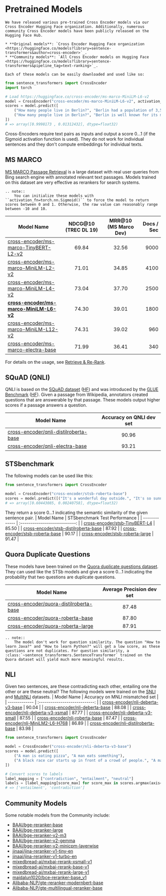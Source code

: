 # Pretrained Models

```{eval-rst}
We have released various pre-trained Cross Encoder models via our Cross Encoder Hugging Face organization. Additionally, numerous community Cross Encoder models have been publicly released on the Hugging Face Hub.

* **Original models**: `Cross Encoder Hugging Face organization <https://huggingface.co/models?library=sentence-transformers&author=cross-encoder>`_.
* **Community models**: `All Cross Encoder models on Hugging Face <https://huggingface.co/models?library=sentence-transformers&pipeline_tag=text-ranking>`_.

Each of these models can be easily downloaded and used like so:
```

```python
from sentence_transformers import CrossEncoder
import torch

# Load https://huggingface.co/cross-encoder/ms-marco-MiniLM-L6-v2
model = CrossEncoder("cross-encoder/ms-marco-MiniLM-L6-v2", activation_fn=torch.nn.Sigmoid())
scores = model.predict([
    ("How many people live in Berlin?", "Berlin had a population of 3,520,031 registered inhabitants in an area of 891.82 square kilometers."),
    ("How many people live in Berlin?", "Berlin is well known for its museums."),
])
# => array([0.9998173 , 0.01312432], dtype=float32)
```

Cross-Encoders require text pairs as inputs and output a score 0...1 (if the Sigmoid activation function is used). They do not work for individual sentences and they don't compute embeddings for individual texts.

## MS MARCO

[MS MARCO Passage Retrieval](https://github.com/microsoft/MSMARCO-Passage-Ranking) is a large dataset with real user queries from Bing search engine with annotated relevant text passages. Models trained on this dataset are very effective as rerankers for search systems.

```{eval-rst}
.. note::
    You can initialize these models with ``activation_fn=torch.nn.Sigmoid()`` to force the model to return scores between 0 and 1. Otherwise, the raw value can reasonably range between -10 and 10.
```

| Model Name | NDCG@10 (TREC DL 19) | MRR@10 (MS Marco Dev) | Docs / Sec |
| ------------- | :-------------: | :-----: | ---: |
| [cross-encoder/ms-marco-TinyBERT-L2-v2](https://huggingface.co/cross-encoder/ms-marco-TinyBERT-L2) | 69.84 | 32.56 | 9000
| [cross-encoder/ms-marco-MiniLM-L2-v2](https://huggingface.co/cross-encoder/ms-marco-MiniLM-L2-v2) | 71.01 | 34.85 | 4100
| [cross-encoder/ms-marco-MiniLM-L4-v2](https://huggingface.co/cross-encoder/ms-marco-MiniLM-L4-v2) | 73.04 | 37.70 | 2500
| **[cross-encoder/ms-marco-MiniLM-L6-v2](https://huggingface.co/cross-encoder/ms-marco-MiniLM-L6-v2)** | 74.30 | 39.01 | 1800
| [cross-encoder/ms-marco-MiniLM-L12-v2](https://huggingface.co/cross-encoder/ms-marco-MiniLM-L12-v2) | 74.31 | 39.02 | 960
| [cross-encoder/ms-marco-electra-base](https://huggingface.co/cross-encoder/ms-marco-electra-base) | 71.99 | 36.41 | 340 |

For details on the usage, see [Retrieve & Re-Rank](../../examples/sentence_transformer/applications/retrieve_rerank/README.md).

## SQuAD (QNLI)

QNLI is based on the [SQuAD dataset](https://rajpurkar.github.io/SQuAD-explorer/) ([HF](https://huggingface.co/datasets/rajpurkar/squad)) and was introduced by the [GLUE Benchmark](https://arxiv.org/abs/1804.07461) ([HF](https://huggingface.co/datasets/nyu-mll/glue)). Given a passage from Wikipedia, annotators created questions that are answerable by that passage. These models output higher scores if a passage answers a question.

| Model Name | Accuracy on QNLI dev set |
| ------------- | :----------------------------: |
| [cross-encoder/qnli-distilroberta-base](https://huggingface.co/cross-encoder/qnli-distilroberta-base) | 90.96 |
| [cross-encoder/qnli-electra-base](https://huggingface.co/cross-encoder/qnli-electra-base) | 93.21 |

## STSbenchmark

The following models can be used like this:

```python
from sentence_transformers import CrossEncoder

model = CrossEncoder("cross-encoder/stsb-roberta-base")
scores = model.predict([("It's a wonderful day outside.", "It's so sunny today!"), ("It's a wonderful day outside.", "He drove to work earlier.")])
# => array([0.60443085, 0.00240758], dtype=float32)
```

They return a score 0...1 indicating the semantic similarity of the given sentence pair.
| Model Name | STSbenchmark Test Performance |
| ------------- | :----------------------------: |
| [cross-encoder/stsb-TinyBERT-L4](https://huggingface.co/cross-encoder/stsb-TinyBERT-L4) | 85.50 |
| [cross-encoder/stsb-distilroberta-base](https://huggingface.co/cross-encoder/stsb-distilroberta-base) | 87.92 |
| [cross-encoder/stsb-roberta-base](https://huggingface.co/cross-encoder/stsb-roberta-base) | 90.17 |
| [cross-encoder/stsb-roberta-large](https://huggingface.co/cross-encoder/stsb-roberta-large) | 91.47 |

## Quora Duplicate Questions

These models have been trained on the [Quora duplicate questions dataset](https://huggingface.co/datasets/sentence-transformers/quora-duplicates). They can used like the STSb models and give a score 0...1 indicating the probability that two questions are duplicate questions.

| Model Name | Average Precision dev set |
| ------------- | :----------------------------: |
| [cross-encoder/quora-distilroberta-base](https://huggingface.co/cross-encoder/quora-distilroberta-base) | 87.48 |
| [cross-encoder/quora-roberta-base](https://huggingface.co/cross-encoder/quora-roberta-base) | 87.80 |
| [cross-encoder/quora-roberta-large](https://huggingface.co/cross-encoder/quora-roberta-large) | 87.91 |

```{eval-rst}
.. note::
    The model don't work for question similarity. The question "How to learn Java?" and "How to learn Python?" will get a low score, as these questions are not duplicates. For question similarity, a :class:`~sentence_transformers.SentenceTransformer` trained on the Quora dataset will yield much more meaningful results.
```

## NLI

Given two sentences, are these contradicting each other, entailing one the other or are these neutral? The following models were trained on the [SNLI](https://huggingface.co/datasets/stanfordnlp/snli) and [MultiNLI](https://huggingface.co/datasets/nyu-mll/multi_nli) datasets.
| Model Name | Accuracy on MNLI mismatched set |
| ------------- | :----------------------------: |
| [cross-encoder/nli-deberta-v3-base](https://huggingface.co/cross-encoder/nli-deberta-v3-base) | 90.04 |
| [cross-encoder/nli-deberta-base](https://huggingface.co/cross-encoder/nli-deberta-base) | 88.08 |
| [cross-encoder/nli-deberta-v3-xsmall](https://huggingface.co/cross-encoder/nli-deberta-v3-xsmall) | 87.77 |
| [cross-encoder/nli-deberta-v3-small](https://huggingface.co/cross-encoder/nli-deberta-v3-small) | 87.55 |
| [cross-encoder/nli-roberta-base](https://huggingface.co/cross-encoder/nli-roberta-base) | 87.47 |
| [cross-encoder/nli-MiniLM2-L6-H768](https://huggingface.co/cross-encoder/nli-MiniLM2-L6-H768) | 86.89 |
| [cross-encoder/nli-distilroberta-base](https://huggingface.co/cross-encoder/nli-distilroberta-base) | 83.98 |

```python
from sentence_transformers import CrossEncoder

model = CrossEncoder("cross-encoder/nli-deberta-v3-base")
scores = model.predict([
    ("A man is eating pizza", "A man eats something"),
    ("A black race car starts up in front of a crowd of people.", "A man is driving down a lonely road."),
])

# Convert scores to labels
label_mapping = ["contradiction", "entailment", "neutral"]
labels = [label_mapping[score_max] for score_max in scores.argmax(axis=1)]
# => ['entailment', 'contradiction']
```

## Community Models

Some notable models from the Community include:

- [BAAI/bge-reranker-base](https://huggingface.co/BAAI/bge-reranker-base)
- [BAAI/bge-reranker-large](https://huggingface.co/BAAI/bge-reranker-large)
- [BAAI/bge-reranker-v2-m3](https://huggingface.co/BAAI/bge-reranker-v2-m3)
- [BAAI/bge-reranker-v2-gemma](https://huggingface.co/BAAI/bge-reranker-v2-gemma)
- [BAAI/bge-reranker-v2-minicpm-layerwise](https://huggingface.co/BAAI/bge-reranker-v2-minicpm-layerwise)
- [jinaai/jina-reranker-v1-tiny-en](https://huggingface.co/jinaai/jina-reranker-v1-tiny-en)
- [jinaai/jina-reranker-v1-turbo-en](https://huggingface.co/jinaai/jina-reranker-v1-turbo-en)
- [mixedbread-ai/mxbai-rerank-xsmall-v1](https://huggingface.co/mixedbread-ai/mxbai-rerank-xsmall-v1)
- [mixedbread-ai/mxbai-rerank-base-v1](https://huggingface.co/mixedbread-ai/mxbai-rerank-base-v1)
- [mixedbread-ai/mxbai-rerank-large-v1](https://huggingface.co/mixedbread-ai/mxbai-rerank-large-v1)
- [maidalun1020/bce-reranker-base_v1](https://huggingface.co/maidalun1020/bce-reranker-base_v1)
- [Alibaba-NLP/gte-reranker-modernbert-base](https://huggingface.co/Alibaba-NLP/gte-reranker-modernbert-base)
- [Alibaba-NLP/gte-multilingual-reranker-base](https://huggingface.co/Alibaba-NLP/gte-multilingual-reranker-base)
